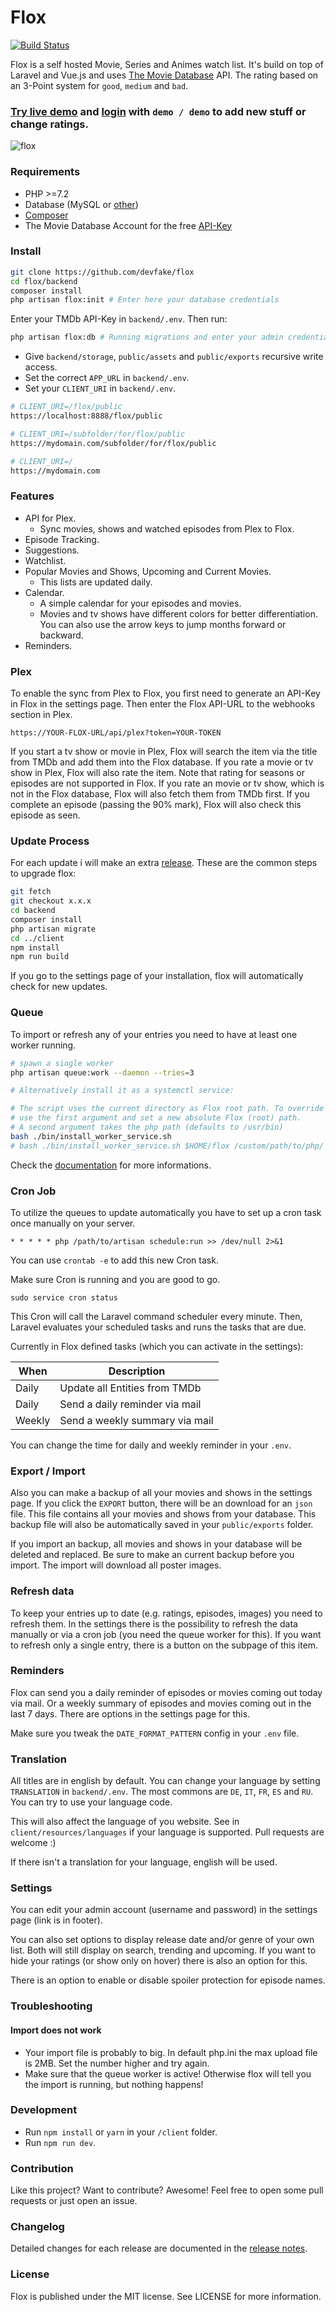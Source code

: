 Flox
===============
[![Build Status](https://travis-ci.org/devfake/flox.svg?branch=master)](https://travis-ci.org/devfake/flox)

Flox is a self hosted Movie, Series and Animes watch list. It's build on top of Laravel and Vue.js and uses [The Movie Database](https://www.themoviedb.org/) API.
The rating based on an 3-Point system for `good`, `medium` and `bad`.

### [Try live demo](https://flox-demo.pyxl.dev) and [login](https://flox-demo.pyxl.dev/login) with `demo / demo` to add new stuff or change ratings.

![flox](./public/assets/screenshot.jpg)

### Requirements

* PHP >=7.2
* Database (MySQL or [other](https://laravel.com/docs/6.x/database))
* [Composer](https://getcomposer.org/)
* The Movie Database Account for the free [API-Key](https://www.themoviedb.org/faq/api)

### Install

```bash
git clone https://github.com/devfake/flox
cd flox/backend
composer install
php artisan flox:init # Enter here your database credentials
```

Enter your TMDb API-Key in `backend/.env`. Then run:
```bash
php artisan flox:db # Running migrations and enter your admin credentials for the site
```

* Give `backend/storage`, `public/assets` and `public/exports` recursive write access.
* Set the correct `APP_URL` in `backend/.env`.
* Set your `CLIENT_URI` in `backend/.env`.
```bash
# CLIENT_URI=/flox/public
https://localhost:8888/flox/public

# CLIENT_URI=/subfolder/for/flox/public
https://mydomain.com/subfolder/for/flox/public

# CLIENT_URI=/
https://mydomain.com
```

### Features

- API for Plex.
  - Sync movies, shows and watched episodes from Plex to Flox.
- Episode Tracking.
- Suggestions.
- Watchlist.
- Popular Movies and Shows, Upcoming and Current Movies.
  - This lists are updated daily.
- Calendar.
  - A simple calendar for your episodes and movies.
  - Movies and tv shows have different colors for better differentiation. You can also use the arrow keys to jump months forward or backward.
- Reminders.

### Plex

To enable the sync from Plex to Flox, you first need to generate an API-Key in Flox in the settings page. Then enter the Flox API-URL to the webhooks section in Plex.

```
https://YOUR-FLOX-URL/api/plex?token=YOUR-TOKEN
```

If you start a tv show or movie in Plex, Flox will search the item via the title from TMDb and add them into the Flox database. If you rate a movie or tv show in Plex, Flox will also rate the item. Note that rating for seasons or episodes are not supported in Flox. If you rate an movie or tv show, which is not in the Flox database, Flox will also fetch them from TMDb first. If you complete an episode (passing the 90% mark), Flox will also check this episode as seen.

### Update Process

For each update i will make an extra [release](https://github.com/devfake/flox/releases).
These are the common steps to upgrade flox:
```bash
git fetch
git checkout x.x.x
cd backend
composer install
php artisan migrate
cd ../client
npm install
npm run build
```

If you go to the settings page of your installation, flox will automatically check for new updates.

### Queue

To import or refresh any of your entries you need to have at least one worker running.

```bash
# spawn a single worker
php artisan queue:work --daemon --tries=3

# Alternatively install it as a systemctl service:

# The script uses the current directory as Flox root path. To override
# use the first argument and set a new absolute Flox (root) path.
# A second argument takes the php path (defaults to /usr/bin)
bash ./bin/install_worker_service.sh
# bash ./bin/install_worker_service.sh $HOME/flox /custom/path/to/php/
```

Check the [documentation](https://laravel.com/docs/5.5/queues) for more informations.

### Cron Job

To utilize the queues to update automatically you have to set up a cron task once manually on your server.

```
* * * * * php /path/to/artisan schedule:run >> /dev/null 2>&1
```

You can use ```crontab -e``` to add this new Cron task.

Make sure Cron is running and you are good to go.
```
sudo service cron status
```

This Cron will call the Laravel command scheduler every minute. Then, Laravel evaluates your scheduled tasks and runs the tasks that are due.

Currently in Flox defined tasks (which you can activate in the settings):

| When   | Description                     |
| ------ | ------------------------------- |
| Daily  | Update all Entities from TMDb   |
| Daily  | Send a daily reminder via mail   |
| Weekly  | Send a weekly summary via mail   |

You can change the time for daily and weekly reminder in your `.env`.

### Export / Import

Also you can make a backup of all your movies and shows in the settings page. If you click the `EXPORT` button, there will be an download for an `json` file. This file contains all your movies and shows from your database. This backup file will also be automatically saved in your `public/exports` folder.

If you import an backup, all movies and shows in your database will be deleted and replaced. Be sure to make an current backup before you import.
The import will download all poster images.

### Refresh data

To keep your entries up to date (e.g. ratings, episodes, images) you need to refresh them. In the settings there is the possibility to refresh the data manually or via a cron job (you need the queue worker for this). If you want to refresh only a single entry, there is a button on the subpage of this item.

### Reminders

Flox can send you a daily reminder of episodes or movies coming out today via mail. Or a weekly summary of episodes and movies coming out in the last 7 days. There are options in the settings page for this.

Make sure you tweak the `DATE_FORMAT_PATTERN` config in your `.env` file.

### Translation

All titles are in english by default. You can change your language by setting `TRANSLATION` in `backend/.env`. The most commons are `DE`, `IT`, `FR`, `ES` and `RU`. You can try to use your language code.

This will also affect the language of you website. See in `client/resources/languages` if your language is supported. Pull requests are welcome :)

If there isn't a translation for your language, english will be used.

### Settings

You can edit your admin account (username and password) in the settings page (link is in footer).

You can also set options to display release date and/or genre of your own list. Both will still display on search, trending and upcoming. If you want to hide your ratings (or show only on hover) there is also an option for this.

There is an option to enable or disable spoiler protection for episode names.

### Troubleshooting

#### Import does not work

- Your import file is probably to big. In default php.ini the max upload file is 2MB. Set the number higher and try again.
- Make sure that the queue worker is active! Otherwise flox will tell you the import is running, but nothing happens!

### Development

* Run `npm install` or `yarn` in your `/client` folder.
* Run `npm run dev`.

### Contribution

Like this project? Want to contribute? Awesome! Feel free to open some pull requests or just open an issue.

### Changelog

Detailed changes for each release are documented in the [release notes](https://github.com/devfake/flox/releases).

### License

Flox is published under the MIT license. See LICENSE for more information.
